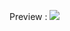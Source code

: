 Preview :
<img src="https://api.microlink.io/?url=https://cypherock-omega.vercel.app&screenshot&fullPage&meta=false&embed=screenshot.url"/>